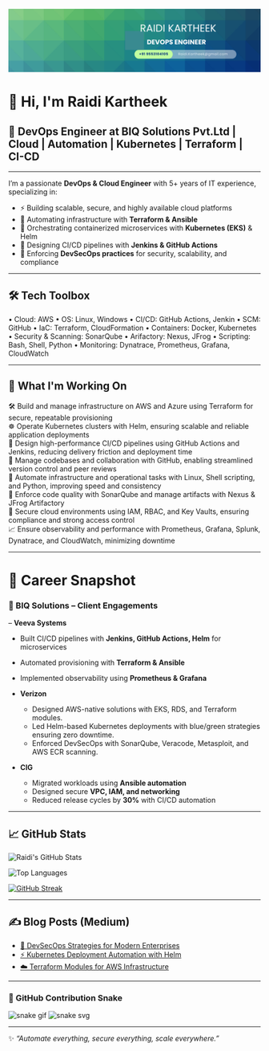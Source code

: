 ![alt text](<Blue Green Geometric Company LinkedIn Banner.png>)

# 👋 Hi, I'm Raidi Kartheek  

## 🚀  DevOps Engineer at BIQ Solutions Pvt.Ltd | Cloud | Automation | Kubernetes | Terraform  | CI-CD
---

I’m a passionate **DevOps & Cloud Engineer** with 5+ years of IT experience, specializing in:  
- ⚡ Building scalable, secure, and highly available cloud platforms  
- 🔄 Automating infrastructure with **Terraform & Ansible**  
- 🐳 Orchestrating containerized microservices with **Kubernetes (EKS)** & Helm  
- 🚀 Designing CI/CD pipelines with **Jenkins & GitHub Actions**  
- 🔐 Enforcing **DevSecOps practices** for security, scalability, and compliance  

---
## 🛠️ Tech Toolbox  

•	Cloud: AWS
•	OS: Linux, Windows
•	CI/CD: GitHub Actions, Jenkin
•	SCM: GitHub
•	IaC: Terraform, CloudFormation 
•	Containers: Docker, Kubernetes 
•	Security & Scanning: SonarQube 
•	Arifactory: Nexus, JFrog
•	Scripting: Bash, Shell, Python
•	Monitoring: Dynatrace, Prometheus, Grafana, CloudWatch

---

## 🔭 What I'm Working On  
🛠️ Build and manage infrastructure on AWS and Azure using Terraform for secure, repeatable provisioning  
☸️ Operate Kubernetes clusters with Helm, ensuring scalable and reliable application deployments  
🚀 Design high-performance CI/CD pipelines using GitHub Actions and Jenkins, reducing delivery friction and deployment time  
📃️ Manage codebases and collaboration with GitHub, enabling streamlined version control and peer reviews  
🤖 Automate infrastructure and operational tasks with Linux, Shell scripting, and Python, improving speed and consistency  
🧪 Enforce code quality with SonarQube and manage artifacts with Nexus & JFrog Artifactory  
🔐 Secure cloud environments using IAM, RBAC, and Key Vaults, ensuring compliance and strong access control  
📈 Ensure observability and performance with Prometheus, Grafana, Splunk, Dynatrace, and CloudWatch, minimizing downtime  

---

# 💼 Career Snapshot
### 🏢 BIQ Solutions – Client Engagements  

–  **Veeva Systems**  
  - Built CI/CD pipelines with **Jenkins, GitHub Actions, Helm** for microservices  
  - Automated provisioning with **Terraform & Ansible**  
  - Implemented observability using **Prometheus & Grafana**   

- **Verizon**  
  - Designed AWS-native solutions with EKS, RDS, and Terraform modules.  
  - Led Helm-based Kubernetes deployments with blue/green strategies ensuring zero downtime.  
  - Enforced DevSecOps with SonarQube, Veracode, Metasploit, and AWS ECR scanning.  

- **CIG**  
  - Migrated workloads using **Ansible automation**  
  - Designed secure **VPC, IAM, and networking**  
  - Reduced release cycles by **30%** with CI/CD automation  


----

## 📈 GitHub Stats  
  
![Raidi's GitHub Stats](https://github-readme-stats.vercel.app/api?username=Raidi13&show_icons=true&theme=tokyonight)  

![Top Languages](https://github-readme-stats.vercel.app/api/top-langs/?username=Raidi13&layout=compact&theme=tokyonight)  

<!-- [![GitHub Streak](https://streak-stats.demolab.com/?user=Raidi-Kartheek&theme=tokyonight)](https://git.io/streak-stats) -->
 
[![GitHub Streak](https://streak-stats.vercel.app/?user=Raidi-Kartheek&theme=tokyonight)](https://git.io/streak-stats)

<!-- [![GitHub Streak](https://github-readme-streak-stats.herokuapp.com/?user=Raidi-Kartheek&theme=tokyonight)](https://git.io/streak-stats) -->

--- 

## ✍️ Blog Posts (Medium)  
- [🚀 DevSecOps Strategies for Modern Enterprises](https://medium.com/@Raidi13)  
- [⚡ Kubernetes Deployment Automation with Helm](https://medium.com/@Raidi13)  
- [☁️ Terraform Modules for AWS Infrastructure](https://medium.com/@Raidi13)  



---

### 🐍 GitHub Contribution Snake
![snake gif](https://github.com/YOUR-USERNAME/YOUR-USERNAME/blob/output/github-contribution-grid-snake.gif)
![snake svg](https://github.com/YOUR-USERNAME/YOUR-USERNAME/blob/output/github-contribution-grid-snake.svg)
<!-- 
 ## 🐍 GitHub Contribution Snake  
![snake gif](https://github.com/Raidi-Kartheek/Raidi-Kartheek/blob/output/github-contribution-grid-snake.svg) -->


---
✨ *“Automate everything, secure everything, scale everywhere.”*  


